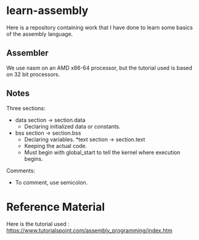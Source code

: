 # learn-assembly #

Here is a repository containing work that I have done to learn some basics of the assembly language.

## Assembler ##

We use nasm on an AMD x86-64 processor, but the tutorial used is based on 32 bit processors.

## Notes ##

Three sections:
* data section  -> section.data 
    * Declaring initialized data or constants.
* bss section -> section.bss
    * Declaring variables.
*text section -> section.text
    * Keeping the actual code.  
    * Must begin with global_start to tell the kernel where execution begins.

Comments:
* To comment, use semicolon.


# Reference Material ##

Here is the tutorial used : 
    https://www.tutorialspoint.com/assembly_programming/index.htm
